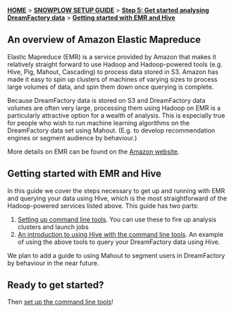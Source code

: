 [**HOME**](Home) > [**SNOWPLOW SETUP GUIDE**](Setting-up-DreamFactory) > [**Step 5: Get started analysing DreamFactory data**](Getting-started-analysing-DreamFactory-data) > [**Getting started with EMR and Hive**](Getting-started-with-EMR)

## An overview of Amazon Elastic Mapreduce

Elastic Mapreduce (EMR) is a service provided by Amazon that makes it relatively straight forward to use Hadoop and Hadoop-powered tools (e.g. Hive, Pig, Mahout, Cascading) to process data stored in S3. Amazon has made it easy to spin up clusters of machines of varying sizes to process large volumes of data, and spin them down once querying is complete.

Because DreamFactory data is stored on S3 and DreamFactory data volumes are often very large, processing them using Hadoop on EMR is a particularly attractive option for a wealth of analysis. This is especially true for people who wish to run machine learning algorithms on the DreamFactory data set using Mahout. (E.g. to develop recommendation engines or segment audience by behaviour.)

More details on EMR can be found on the [Amazon website](http://aws.amazon.com/elasticmapreduce/).

## Getting started with EMR and Hive

In this guide we cover the steps necessary to get up and running with EMR and querying your data using Hive, which is the most straightforward of the Hadoop-powered services listed above. This guide has two parts:

1. [Setting up command line tools](setting-up-emr-command-line-tools). You can use these to fire up analysis clusters and launch jobs
2. [An introduction to using Hive with the command line tools](Running-Hive-using-the-command-line-tools). An example of using the above tools to query your DreamFactory data using Hive.

We plan to add a guide to using Mahout to segment users in DreamFactory by behaviour in the near future.

## Ready to get started?

Then [set up the command line tools](setting-up-emr-command-line-tools)!

